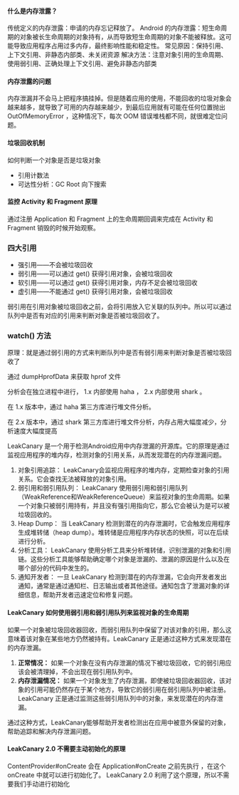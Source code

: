 #### 什么是内存泄露？

传统定义的内存泄露：申请的内存忘记释放了。
Android 的内存泄露：短⽣命周期的对象被⻓⽣命周期的对象持有，从⽽导致短⽣命周期的对象不能被释放。这可能导致应用程序占用过多内存，最终影响性能和稳定性。
常见原因：保持引用、上下文引用、非静态内部类、未关闭资源
解决方法：注意对象引用的生命周期、使用弱引用、正确处理上下文引用、避免非静态内部类



#### 内存泄露的问题

内存泄漏并不会⻢上把程序搞挂掉。但是随着应⽤的使⽤，不能回收的垃圾对象会越来越多，就导致了可⽤的内存越来越少，到最后应⽤就有可能在任何位置抛出OutOfMemoryError ，这种情况下，每次 OOM 错误堆栈都不同，就很难定位问题。



#### 垃圾回收机制

如何判断一个对象是否是垃圾对象

- 引用计数法
- 可达性分析：GC Root 向下搜索



#### 监控 Activity 和 Fragment 原理

通过注册 Application 和 Fragment 上的⽣命周期回调来完成在 Activity 和 Fragment 销毁的时候开始观察。



### 四⼤引⽤

- 强引⽤——不会被垃圾回收
- 弱引⽤——可以通过 get() 获得引⽤对象，会被垃圾回收
- 软引⽤——可以通过 get() 获得引⽤对象，内存不⾜会被垃圾回收
- 虚引⽤——不能通过 get() 获得引⽤对象，会被垃圾回收

弱引⽤在引⽤对象被垃圾回收之前，会将引⽤放⼊它关联的队列中。所以可以通过队列中是否有对应的引⽤来判断对象是否被垃圾回收了。



### watch() ⽅法

原理：就是通过弱引⽤的⽅式来判断队列中是否有弱引⽤来判断对象是否被垃圾回收了

通过 dumpHprofData 来获取 hprof ⽂件

分析会在独⽴进程中进⾏， 1.x 内部使⽤ haha ， 2.x 内部使⽤ shark 。

在 1.x 版本中，通过 haha 第三⽅库进⾏堆⽂件分析。

在 2.x 版本中，通过 shark 第三⽅库进⾏堆⽂件分析，内存占⽤⼤幅度减少，分析速度⼤幅度提⾼



LeakCanary 是一个用于检测Android应用中内存泄漏的开源库。它的原理是通过监视应用程序的堆内存，检测对象的引用关系，从而发现潜在的内存泄漏问题。

1. 对象引用追踪： LeakCanary会监视应用程序的堆内存，定期检查对象的引用关系。它会查找无法被释放的对象引用。
2. 弱引用和弱引用队列： LeakCanary 使用弱引用和弱引用队列（WeakReference和WeakReferenceQueue）来监视对象的生命周期。如果一个对象只被弱引用持有，并且没有强引用指向它，那么它会被认为是可以被垃圾回收的。
3. Heap Dump： 当 LeakCanary 检测到潜在的内存泄漏时，它会触发应用程序生成堆转储（heap dump）。堆转储是应用程序内存状态的快照，可以在后续进行分析。
4. 分析工具： LeakCanary 使用分析工具来分析堆转储，识别泄漏的对象和引用链。这些分析工具能够帮助确定哪个对象是泄漏的、泄漏的原因是什么以及在哪个部分的代码中发生的。
5. 通知开发者： 一旦 LeakCanary 检测到潜在的内存泄漏，它会向开发者发出通知，通常是通过通知栏、日志输出或者其他途径。通知包含了泄漏对象的详细信息，帮助开发者迅速定位和修复问题。



#### LeakCanary 如何使用弱引用和弱引用队列来监视对象的生命周期

如果一个对象被垃圾回收器回收，而弱引用队列中保留了对该对象的引用，那么这意味着该对象在某些地方仍然被持有。LeakCanary 正是通过这种方式来发现潜在的内存泄漏。

1. **正常情况：** 如果一个对象在没有内存泄漏的情况下被垃圾回收，它的弱引用应该会被清理掉，不会出现在弱引用队列中。
2. **内存泄漏情况：** 如果一个对象发生了内存泄漏，即使被垃圾回收器回收，该对象的引用可能仍然存在于某个地方，导致它的弱引用在弱引用队列中被注册。LeakCanary 正是通过监测这些弱引用队列中的对象，来发现潜在的内存泄漏。

通过这种方式，LeakCanary能够帮助开发者检测出在应用中被意外保留的对象，帮助追踪和解决内存泄漏问题。



#### LeakCanary 2.0 不需要主动初始化的原理

ContentProvider#onCreate 会在 Application#onCreate 之前先执⾏ ，在这个 onCreate 中就可以进⾏初始化了。 LeakCanary 2.0 利⽤了这个原理，所以不需要我们⼿动进⾏初始化

